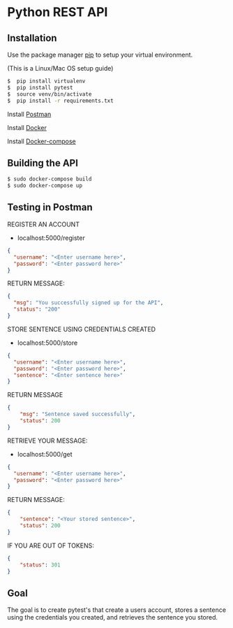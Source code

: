 # Python REST API

## Installation

Use the package manager [pip](https://pip.pypa.io/en/stable/) to setup your virtual environment. 

(This is a Linux/Mac OS setup guide)

```bash
$  pip install virtualenv
$  pip install pytest
$  source venv/bin/activate
$  pip install -r requirements.txt
```
Install [Postman](https://www.getpostman.com/downloads/)

Install [Docker](https://docs.docker.com/v17.09/engine/installation/)

Install [Docker-compose](https://docs.docker.com/v17.09/engine/installation/)

## Building the API

```bash
$ sudo docker-compose build
$ sudo docker-compose up 
```

## Testing in Postman
REGISTER AN ACCOUNT
- localhost:5000/register
```JSON
{
  "username": "<Enter username here>",
  "password": "<Enter password here>"
}
```
RETURN MESSAGE:
```JSON
{
  "msg": "You successfully signed up for the API",
  "status": "200"
}
```
STORE SENTENCE USING CREDENTIALS CREATED 
- localhost:5000/store
```JSON
{
  "username": "<Enter username here>",
  "password": "<Enter password here>",
  "sentence": "<Enter sentence here>"
}
```
RETURN MESSAGE
```JSON
{
    "msg": "Sentence saved successfully",
    "status": 200
}
```

RETRIEVE YOUR MESSAGE:
- localhost:5000/get
```JSON
{
  "username": "<Enter username here>",
  "password": "<Enter password here>"
}
```
RETURN MESSAGE:
```JSON
{
    "sentence": "<Your stored sentence>",
    "status": 200
}
```
IF YOU ARE OUT OF TOKENS: 
```JSON
{
    "status": 301
}
``` 
## Goal
The goal is to create pytest's that create a users account, stores a sentence using the credentials you created, and retrieves the sentence you stored. 






